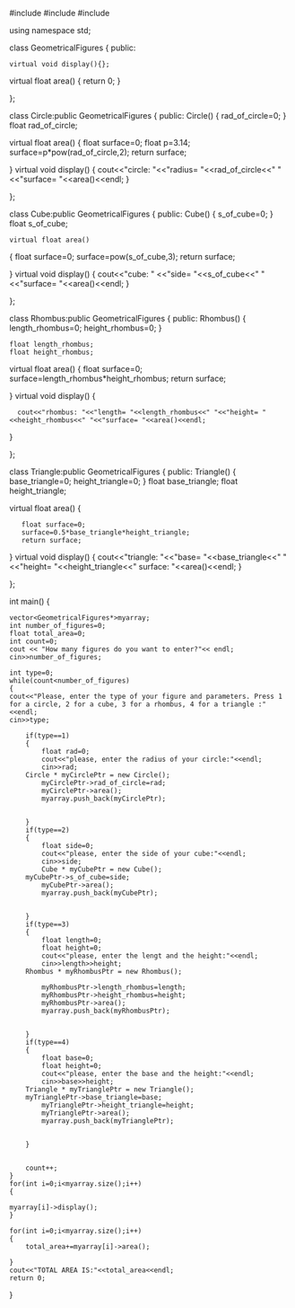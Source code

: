 #include <iostream>
#include <vector>
#include <cmath>

using namespace std;

class GeometricalFigures
{
   public:

    virtual void display(){};

   virtual float area()
   {
       return 0;
   }

};

class Circle:public GeometricalFigures
{
    public:
    Circle()
    {
        rad_of_circle=0;
    }
    float rad_of_circle;

   virtual float area()
   {
       float surface=0;
       float p=3.14;
       surface=p*pow(rad_of_circle,2);
       return surface;

   }
   virtual void display()
   {
       cout<<"circle: "<<"radius= "<<rad_of_circle<<" "<<"surface= "<<area()<<endl;
   }

};

class Cube:public GeometricalFigures
{
    public:
    Cube()
    {
    s_of_cube=0;
    }
    float s_of_cube;

    virtual float area()

   {
       float surface=0;
       surface=pow(s_of_cube,3);
       return surface;

   }
  virtual void display()
   {
       cout<<"cube: " <<"side= "<<s_of_cube<<" "<<"surface= "<<area()<<endl;
    }

};

class Rhombus:public GeometricalFigures
{
    public:
    Rhombus()
    {
        length_rhombus=0;
        height_rhombus=0;
    }

    float length_rhombus;
    float height_rhombus;

  virtual float area()
   {
       float surface=0;
       surface=length_rhombus*height_rhombus;
       return surface;

   }
  virtual void display()
  {

      cout<<"rhombus: "<<"length= "<<length_rhombus<<" "<<"height= "<<height_rhombus<<" "<<"surface= "<<area()<<endl;
  }


};

class Triangle:public GeometricalFigures
{
    public:
    Triangle()
    {
        base_triangle=0;
        height_triangle=0;
    }
    float base_triangle;
    float height_triangle;

   virtual float area()
   {

       float surface=0;
       surface=0.5*base_triangle*height_triangle;
       return surface;
   }
  virtual void display()
   {
       cout<<"triangle: "<<"base= "<<base_triangle<<" "<<"height= "<<height_triangle<<" surface: "<<area()<<endl;
   }


};


int main()
{

    vector<GeometricalFigures*>myarray;
    int number_of_figures=0;
    float total_area=0;
    int count=0;
    cout << "How many figures do you want to enter?"<< endl;
    cin>>number_of_figures;

    int type=0;
    while(count<number_of_figures)
    {
    cout<<"Please, enter the type of your figure and parameters. Press 1 for a circle, 2 for a cube, 3 for a rhombus, 4 for a triangle :"<<endl;
    cin>>type;

        if(type==1)
        {
            float rad=0;
            cout<<"please, enter the radius of your circle:"<<endl;
            cin>>rad;
  		Circle * myCirclePtr = new Circle();
            myCirclePtr->rad_of_circle=rad;
            myCirclePtr->area();
            myarray.push_back(myCirclePtr);


        }
        if(type==2)
        {
            float side=0;
            cout<<"please, enter the side of your cube:"<<endl;
            cin>>side;
            Cube * myCubePtr = new Cube();
  		myCubePtr->s_of_cube=side;
            myCubePtr->area();
            myarray.push_back(myCubePtr);


        }
        if(type==3)
        {
            float length=0;
            float height=0;
            cout<<"please, enter the lengt and the height:"<<endl;
            cin>>length>>height;
  		Rhombus * myRhombusPtr = new Rhombus();

            myRhombusPtr->length_rhombus=length;
            myRhombusPtr->height_rhombus=height;
            myRhombusPtr->area();
            myarray.push_back(myRhombusPtr);


        }
        if(type==4)
        {
            float base=0;
            float height=0;
            cout<<"please, enter the base and the height:"<<endl;
            cin>>base>>height;
  		Triangle * myTrianglePtr = new Triangle();
  		myTrianglePtr->base_triangle=base;
            myTrianglePtr->height_triangle=height;
            myTrianglePtr->area();
            myarray.push_back(myTrianglePtr);


        }


        count++;
    }
    for(int i=0;i<myarray.size();i++)
    {

  	myarray[i]->display();
    }

    for(int i=0;i<myarray.size();i++)
    {
        total_area+=myarray[i]->area();

    }
    cout<<"TOTAL AREA IS:"<<total_area<<endl;
    return 0;
}
